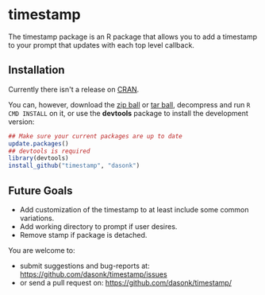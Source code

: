 # timestamp

The timestamp package is an R package that allows you to add a timestamp to your prompt that updates with each top level callback.

## Installation

Currently there isn't a release on [CRAN](http://cran.r-project.org/).

You can, however, download the [zip ball](https://github.com/dasonk/timestamp/zipball/master) or [tar ball](https://github.com/dasonk/timestamp/tarball/master), decompress and run `R CMD INSTALL` on it, or use the **devtools** package to install the development version:

```r
## Make sure your current packages are up to date
update.packages()
## devtools is required
library(devtools)
install_github("timestamp", "dasonk")
```

## Future Goals

* Add customization of the timestamp to at least include some common variations.
* Add working directory to prompt if user desires.
* Remove stamp if package is detached.

You are welcome to:
* submit suggestions and bug-reports at: <https://github.com/dasonk/timestamp/issues>
* or send a pull request on: <https://github.com/dasonk/timestamp/>
